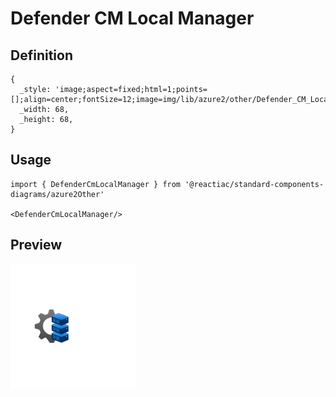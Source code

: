 # Defender CM Local Manager

## Definition

```
{
  _style: 'image;aspect=fixed;html=1;points=[];align=center;fontSize=12;image=img/lib/azure2/other/Defender_CM_Local_Manager.svg;strokeColor=none;',
  _width: 68,
  _height: 68,
}
```

## Usage

```
import { DefenderCmLocalManager } from '@reactiac/standard-components-diagrams/azure2Other'

<DefenderCmLocalManager/>
```

## Preview

<img src="./defender-cm-local-manager.png" width="200"/>
